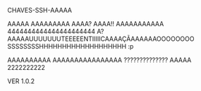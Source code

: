 CHAVES-SSH-AAAAA

AAAAA AAAAAAAAA AAAA? AAAA!! AAAAAAAAAAA 4444444444444444444444 A?
AAAAAUUUUUUUTEEEEENTIIIIICAAAAÇÃAAAAAAOOOOOOOO SSSSSSSSHHHHHHHHHHHHHHHHHHH :p

AAAAAAAAAA AAAAAAAAAAAAAAAA ??????????????
AAAAA 2222222222

VER 1.0.2